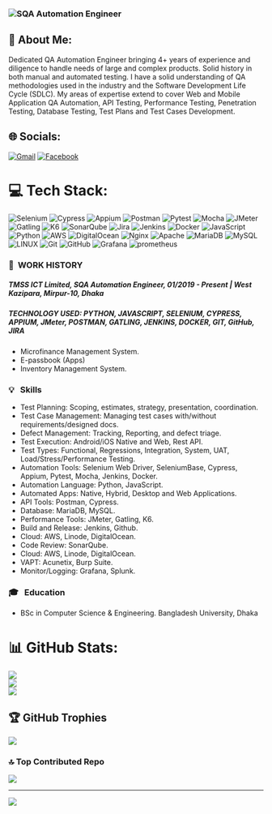 ### ![SQA Automation Engineer](https://scontent.fdac1-1.fna.fbcdn.net/v/t39.30808-6/352539075_624627402711622_7659032182930767050_n.jpg?_nc_cat=100&ccb=1-7&_nc_sid=730e14&_nc_eui2=AeEQmusAYdkAkR0MEUGp4DB0L3M6vPjKvxAvczq8-Mq_EEXJrp40Gj0XjxXRGVnWqKJyb0_gknf_GMXufgqF9Nx2&_nc_ohc=2ZCnCf6E6BYAX95GSZ4&_nc_zt=23&_nc_ht=scontent.fdac1-1.fna&oh=00_AfCxCxIJgA_fXMPdK_Jsb8gXgsH1KvwwZT_STpQoAEPPhg&oe=6486DEFD)



## 💫 About Me:
Dedicated QA Automation Engineer bringing 4+ years of experience and diligence to handle needs of large and complex products. Solid history in both manual and automated testing. I have a solid understanding of QA methodologies used in the industry and the Software Development Life Cycle (SDLC). My areas of expertise extend to cover Web and Mobile Application QA Automation, API Testing, Performance Testing, Penetration Testing, Database Testing, Test Plans and Test Cases Development.


## 🌐 Socials:
[![Gmail](https://img.shields.io/badge/%20-Send%20Mail-black?color=ef5350&labelColor=ef5350&logo=gmail&logoColor=ffffff)](mailto:armannafi22@gmail.com)
[![Facebook](https://img.shields.io/badge/Facebook-%231877F2.svg?logo=Facebook&logoColor=white)](https://www.facebook.com/armannafi2288/)  

# 💻 Tech Stack:
![Selenium](https://img.shields.io/badge/selenium-43B02A.svg?style=for-the-badge&logo=selenium&logoColor=white) ![Cypress](https://img.shields.io/badge/cypress-17202C.svg?style=for-the-badge&logo=cypress&logoColor=white) ![Appium](https://img.shields.io/badge/Appium-662d91.svg?style=for-the-badge&logo=appium&logoColor=white) ![Postman](https://img.shields.io/badge/Postman-FF6C37?style=for-the-badge&logo=postman&logoColor=white) ![Pytest](https://img.shields.io/badge/pytest-0A9EDC.svg?style=for-the-badge&logo=pytest&logoColor=ffdd54) ![Mocha](https://img.shields.io/badge/Mocha-8D6748.svg?style=for-the-badge&logo=mocha&logoColor=white) ![JMeter](https://img.shields.io/badge/jmeter-D22128.svg?style=for-the-badge&logo=jmeter&logoColor=white) ![Gatling](https://img.shields.io/badge/Gatling-FF9E2A?style=for-the-badge&logo=gatling&logoColor=white) ![K6](https://img.shields.io/badge/k6-7D64FF.svg?style=for-the-badge&logo=k6&logoColor=white) ![SonarQube](https://img.shields.io/badge/sonarqube-4E9BCD.svg?style=for-the-badge&logo=sonarqube&logoColor=white) ![Jira](https://img.shields.io/badge/jira-%230A0FFF.svg?style=for-the-badge&logo=jira&logoColor=white) ![Jenkins](https://img.shields.io/badge/jenkins-%232C5263.svg?style=for-the-badge&logo=jenkins&logoColor=white) ![Docker](https://img.shields.io/badge/docker-%230db7ed.svg?style=for-the-badge&logo=docker&logoColor=white) ![JavaScript](https://img.shields.io/badge/javascript-%23323330.svg?style=for-the-badge&logo=javascript&logoColor=%23F7DF1E) ![Python](https://img.shields.io/badge/python-3670A0?style=for-the-badge&logo=python&logoColor=ffdd54) ![AWS](https://img.shields.io/badge/AWS-%23FF9900.svg?style=for-the-badge&logo=amazon-aws&logoColor=white) ![DigitalOcean](https://img.shields.io/badge/DigitalOcean-%230167ff.svg?style=for-the-badge&logo=digitalOcean&logoColor=white) ![Nginx](https://img.shields.io/badge/nginx-%23009639.svg?style=for-the-badge&logo=nginx&logoColor=white) ![Apache](https://img.shields.io/badge/apache-%23D42029.svg?style=for-the-badge&logo=apache&logoColor=white) ![MariaDB](https://img.shields.io/badge/MariaDB-003545?style=for-the-badge&logo=mariadb&logoColor=white) ![MySQL](https://img.shields.io/badge/mysql-%2300f.svg?style=for-the-badge&logo=mysql&logoColor=white) ![LINUX](https://img.shields.io/badge/Linux-FCC624?style=for-the-badge&logo=linux&logoColor=black) ![Git](https://img.shields.io/badge/Git-F05032.svg?style=for-the-badge&logo=git&logoColor=white) ![GitHub](https://img.shields.io/badge/Github-181717.svg?style=for-the-badge&logo=github&logoColor=white) ![Grafana](https://img.shields.io/badge/Grafana-F46800.svg?style=for-the-badge&logo=grafana&logoColor=white) ![prometheus](https://img.shields.io/badge/prometheus-E6522C.svg?style=for-the-badge&logo=prometheus&logoColor=white)

### :office: &nbsp;WORK HISTORY

##### **TMSS ICT Limited, SQA Automation Engineer**, 01/2019 - Present | West Kazipara, Mirpur-10, Dhaka
##### **TECHNOLOGY USED:** PYTHON, JAVASCRIPT, SELENIUM, CYPRESS, APPIUM, JMeter, POSTMAN, GATLING, JENKINS, DOCKER, GIT, GitHub, JIRA 
* Microfinance Management System.
* E-passbook (Apps)
* Inventory Management System.


### 💡 &nbsp; Skills
* Test Planning: Scoping, estimates, strategy, presentation, coordination. 
* Test Case Management: Managing test cases with/without requirements/designed docs.
* Defect Management: Tracking, Reporting, and defect triage.
* Test Execution: Android/iOS Native and Web, Rest API.
* Test Types: Functional, Regressions, Integration, System, UAT, Load/Stress/Performance Testing.
* Automation Tools: Selenium Web Driver, SeleniumBase, Cypress, Appium, Pytest, Mocha, Jenkins, Docker.
* Automation Language: Python, JavaScript.
* Automated Apps: Native, Hybrid, Desktop and Web Applications.
* API Tools: Postman, Cypress.
* Database: MariaDB, MySQL.
* Performance Tools: JMeter, Gatling, K6.
* Build and Release: Jenkins, Github.
* Cloud: AWS, Linode, DigitalOcean.
* Code Review: SonarQube.
* Cloud: AWS, Linode, DigitalOcean.
* VAPT: Acunetix, Burp Suite.
* Monitor/Logging: Grafana, Splunk.

### 🎓 &nbsp; Education
* BSc in Computer Science & Engineering. Bangladesh University, Dhaka

# 📊 GitHub Stats:
![](https://github-readme-stats.vercel.app/api?username=arman-nafi&theme=chartreuse-dark&hide_border=false&include_all_commits=false&count_private=true)<br/>
![](https://github-readme-streak-stats.herokuapp.com/?user=arman-nafi&theme=chartreuse-dark&hide_border=false)<br/>
![](https://github-readme-stats.vercel.app/api/top-langs/?username=arman-nafi&theme=chartreuse-dark&hide_border=false&include_all_commits=false&count_private=true&layout=compact)

## 🏆 GitHub Trophies
![](https://github-profile-trophy.vercel.app/?username=arman-nafi&theme=matrix&no-frame=false&no-bg=true&margin-w=4)

### 🔝 Top Contributed Repo
![](https://github-contributor-stats.vercel.app/api?username=arman-nafi&limit=5&theme=onedark&combine_all_yearly_contributions=true)

---
[![](https://visitcount.itsvg.in/api?id=arman-nafi&icon=0&color=0)](https://visitcount.itsvg.in)

<!-- Proudly created with GPRM ( https://gprm.itsvg.in ) -->
